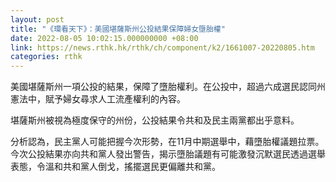 ```yaml
---
layout: post
title: "《環看天下》：美國堪薩斯州公投結果保障婦女墮胎權"
date: 2022-08-05 10:02:15.000000000 +08:00
link: https://news.rthk.hk/rthk/ch/component/k2/1661007-20220805.htm
categories: rthk
---
```


美國堪薩斯州一項公投的結果，保障了墮胎權利。在公投中，超過六成選民認同州憲法中，賦予婦女尋求人工流產權利的內容。

堪薩斯州被視為極度保守的州份，公投結果令共和及民主兩黨都出乎意料。

分析認為，民主黨人可能把握今次形勢，在11月中期選舉中，藉墮胎權議題拉票。今次公投結果亦向共和黨人發出警告，揭示墮胎議題有可能激發沉默選民透過選舉表態，令溫和共和黨人倒戈，搖擺選民更偏離共和黨。
